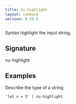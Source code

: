 ```yaml
---
title: nu-highlight
layout: command
version: 0.59.0
---
```


Syntax highlight the input string.

## Signature

nu-highlight 

## Examples

Describe the type of a string
```shell
'let x = 3' | nu-highlight
```

